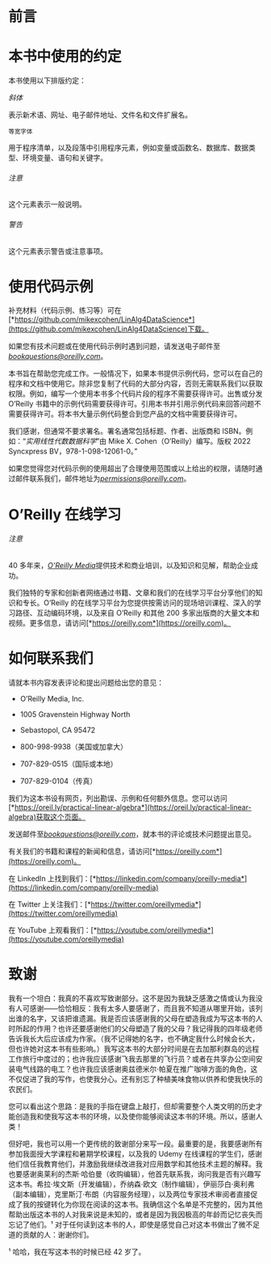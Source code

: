 # 前言

# 本书中使用的约定

本书使用以下排版约定：

*斜体*

表示新术语、网址、电子邮件地址、文件名和文件扩展名。

`等宽字体`

用于程序清单，以及段落中引用程序元素，例如变量或函数名、数据库、数据类型、环境变量、语句和关键字。

###### 注意

这个元素表示一般说明。

###### 警告

这个元素表示警告或注意事项。

# 使用代码示例

补充材料（代码示例、练习等）可在[*https://github.com/mikexcohen/LinAlg4DataScience*](https://github.com/mikexcohen/LinAlg4DataScience)下载。

如果您有技术问题或在使用代码示例时遇到问题，请发送电子邮件至*bookquestions@oreilly.com*。

本书旨在帮助您完成工作。一般情况下，如果本书提供示例代码，您可以在自己的程序和文档中使用它。除非您复制了代码的大部分内容，否则无需联系我们以获取权限。例如，编写一个使用本书多个代码片段的程序不需要获得许可。出售或分发 O’Reilly 书籍中的示例代码需要获得许可。引用本书并引用示例代码来回答问题不需要获得许可。将本书大量示例代码整合到您产品的文档中需要获得许可。

我们感谢，但通常不要求署名。署名通常包括标题、作者、出版商和 ISBN。例如：“*实用线性代数数据科学*”由 Mike X. Cohen（O’Reilly）编写。版权 2022 Syncxpress BV，978-1-098-12061-0。”

如果您觉得您对代码示例的使用超出了合理使用范围或以上给出的权限，请随时通过邮件联系我们，邮件地址为*permissions@oreilly.com*。

# O’Reilly 在线学习

###### 注意

40 多年来，[*O’Reilly Media*](https://oreilly.com)提供技术和商业培训，以及知识和见解，帮助企业成功。

我们独特的专家和创新者网络通过书籍、文章和我们的在线学习平台分享他们的知识和专长。O’Reilly 的在线学习平台为您提供按需访问的现场培训课程、深入的学习路径、互动编码环境，以及来自 O’Reilly 和其他 200 多家出版商的大量文本和视频。更多信息，请访问[*https://oreilly.com*](https://oreilly.com)。

# 如何联系我们

请就本书内容发表评论和提出问题给出您的意见：

+   O’Reilly Media, Inc.

+   1005 Gravenstein Highway North

+   Sebastopol, CA 95472

+   800-998-9938（美国或加拿大）

+   707-829-0515（国际或本地）

+   707-829-0104（传真）

我们为这本书设有网页，列出勘误、示例和任何额外信息。您可以访问[*https://oreil.ly/practical-linear-algebra*](https://oreil.ly/practical-linear-algebra)获取这个页面。

发送邮件至*bookquestions@oreilly.com*，就本书的评论或技术问题提出意见。

有关我们的书籍和课程的新闻和信息，请访问[*https://oreilly.com*](https://oreilly.com)。

在 LinkedIn 上找到我们：[*https://linkedin.com/company/oreilly-media*](https://linkedin.com/company/oreilly-media)

在 Twitter 上关注我们：[*https://twitter.com/oreillymedia*](https://twitter.com/oreillymedia)

在 YouTube 上观看我们：[*https://youtube.com/oreillymedia*](https://youtube.com/oreillymedia)

# 致谢

我有一个坦白：我真的不喜欢写致谢部分。这不是因为我缺乏感激之情或认为我没有人可感谢——恰恰相反：我有太多人要感谢了，而且我不知道从哪里开始，该列出谁的名字，又该把谁遗漏。我是否应该感谢我的父母在塑造我成为写这本书的人时所起的作用？也许还要感谢他们的父母塑造了我的父母？我记得我的四年级老师告诉我长大后应该成为作家。（我不记得她的名字，也不确定我什么时候会长大，但也许她对这本书有些影响。）我写这本书的大部分时间是在去加那利群岛的远程工作旅行中度过的；也许我应该感谢飞我去那里的飞行员？或者在共享办公空间安装电气线路的电工？也许我应该感谢奥兹德米尔·帕夏在推广咖啡方面的角色，这不仅促进了我的写作，也使我分心。还有别忘了种植美味食物以供养和使我快乐的农民们。

您可以看出这个思路：是我的手指在键盘上敲打，但却需要整个人类文明的历史才能创造我和使我写这本书的环境，以及使你能够阅读这本书的环境。所以，感谢人类！

但好吧，我也可以用一个更传统的致谢部分来写一段。最重要的是，我要感谢所有参加我面授大学课程和暑期学校课程，以及我的 Udemy 在线课程的学生们，感谢他们信任我教育他们，并激励我继续改进我对应用数学和其他技术主题的解释。我也要感谢奥莱利的杰斯·哈伯曼（收购编辑），他首先联系我，询问我是否有兴趣写这本书。希拉·埃文斯（开发编辑），乔纳森·欧文（制作编辑），伊丽莎白·奥利弗（副本编辑），克里斯汀·布朗（内容服务经理），以及两位专家技术审阅者直接促成了我的按键转化为你现在阅读的这本书。我确信这个名单是不完整的，因为其他帮助出版这本书的人对我来说是未知的，或者是因为我因极高的年龄而记忆丧失而忘记了他们。¹ 对于任何读到这本书的人，即使是感觉自己对这本书做出了微不足道的贡献的人：谢谢你们。

¹ 哈哈，我在写这本书的时候已经 42 岁了。
